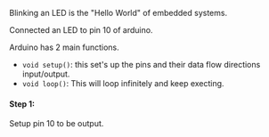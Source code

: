 
Blinking an LED is the "Hello World" of embedded systems.

Connected an LED to pin 10 of arduino.

Arduino has 2 main functions.
- `void setup()`: this set's up the pins and their data flow directions input/output.
- `void loop()`: This will loop infinitely and keep execting.

#### Step 1:
Setup pin 10 to be output.